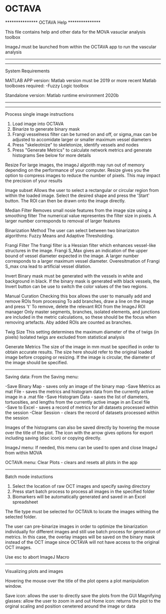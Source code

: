 # OCTAVA


*************** OCTAVA Help ***************

This file contains help and other data for the 
MOVA vasuclar analysis toolbox 

ImageJ must be launched from within the OCTAVA app to run the vascular analysis

*******************************************
*******************************************
System Requirements

MATLAB APP version: 
Matlab version must be 2019 or more recent
Matlab toolboxes required: 
-Fuzzy Logic toolbox 

Standalone version: 
Matlab runtime environment 2020b 

*******************************************
*******************************************

Process single image instructions

1. Load image into OCTAVA
2. Binarize to generate binary mask 
3. Frangi vesselness filter can be turned on and off, or sigma_max can 
	be adjusted to accomidate larger or smaller maximum vessel diameters 
4. Press "skeleotnize" to skeletonize, identify vessels and nodes
5. Press "Generate Metrics" to calculate network metrics and generate histograms 
    See below for more details 
   

Resize
For large images, the imageJ algorith may run out of memory depending on 
the performance of your computer. Resize gives you the option to compress 
images to reduce the number of pixels. This may impact the precision of your
results 

Image subset
Allows the user to select a rectangular or circular region from within the 
loaded image. Select the desired shape and press the 'Start' button. The 
ROI can then be drawn onto the image directly. 

Median Filter
Removes small nosie features from the image size using a smoothing filter
The numerical value representes the filter size in pixels. A larger number 
corresponds to removal of larger features

Binarization Method
The user can select between two binarizaton algorithms: Fuzzy Means and 
Adaptive Thresholding. 

Frangi Filter
The frangi filter is a Hessian filter which enhances vessel-like structures 
in the image. Frangi S_Max gives an indication of the upper bound of vessel 
diameter expected in the image. A larger number corresponds to a larger 
maximum vessel diameter. Overesitmation of Frangi S_max cna lead to 
artificial vessel dilation. 

Invert
Binary mask must be generated with the vessels in white and background in
black. If the binary mask is generated with black vessels, the Invert button
can be use to switch the color values of the two regions. 

Manual Curation
Checking this box allows the user to manually add and remove ROIs from processing
To add branches, draw a line on the image and press 't'
To remove, delete the relevant ROI from the ImageJ ROI manager 
Only master segments, branches, isolated elements, and junctions are included 
in the metric calculations, so these should be the focus when removing artefacts. 
Aby added ROIs are counted as branches. 

Twig Size
This setting determines the maximum diameter of the of twigs (in pixels)
Isolated twigs are excluded from statistical analysis

Generate Metrics
The size of the image in mm must be specified in order to obtain accurate 
results. The size here should refer to the original loaded image before 
cropping or resizing. If the image is circular, the diameter of the image 
should be specified. 



********************************************

Saving data:
From the Saving menu:

-Save Binary Map - saves only an image of the binary map 
-Save Metrics as mat File - saves the metrics and histogram data from the currently active 
    image in a .mat file 
-Save Histogram Data - saves the list of diameters, tortuosities, and lengths 
    from the currently active image in an Excel file  
-Save to Excel - saves a record of metrics  for all datasets processed within the session 
-Clear Session - clears the record of datasets processed within the session 

Images of the histograms can also be saved directly by hovering the mouse 
over the title of the plot. The icon with the arrow gives options for export 
including saving (disc icon) or copying directly. 

ImageJ menu:
If needed, this menu can be used to open and close ImageJ from within MOVA

OCTAVA menu:
Clear Plots - clears and resets all plots in the app

********************************************

Batch mode instuctions 
1. Select the location of raw OCT images and specify saving directory 
2. Press start batch process to process all images in the specified folder 
3. Biomarkers will be automatically generated and saved in an Excel spreadsheet 

The flie type must be selected for OCTAVA to locate the images withing the
selected folder. 

The user can pre-binarize images in order to optimize the binarization 
individually for different images and still use batch process for generation 
of metrics. In this case, the overlay images will be saved on the binary
 mask 
instead of the OCT image since OCTAVA will not have access to the original OCT images. 


Use esc to abort ImageJ Macro



********************************************
Visualizing plots and images 

Hovering the mouse over the title of the plot opens a plot manipulation 
window.

Save icon: allows the user to directly save the plots from the GUI
Magnifying glasses: allow the user to zoom in and out 
Home icon: returns the plot to the orginal scaling and position cenetered
around the image or data 
